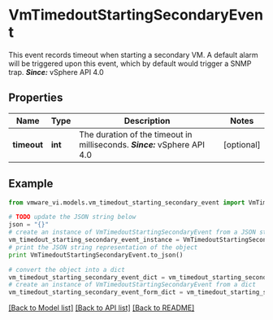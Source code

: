 # VmTimedoutStartingSecondaryEvent

This event records timeout when starting a secondary VM.  A default alarm will be triggered upon this event, which by default would trigger a SNMP trap.  ***Since:*** vSphere API 4.0 

## Properties
Name | Type | Description | Notes
------------ | ------------- | ------------- | -------------
**timeout** | **int** | The duration of the timeout in milliseconds.  ***Since:*** vSphere API 4.0  | [optional] 

## Example

```python
from vmware_vi.models.vm_timedout_starting_secondary_event import VmTimedoutStartingSecondaryEvent

# TODO update the JSON string below
json = "{}"
# create an instance of VmTimedoutStartingSecondaryEvent from a JSON string
vm_timedout_starting_secondary_event_instance = VmTimedoutStartingSecondaryEvent.from_json(json)
# print the JSON string representation of the object
print VmTimedoutStartingSecondaryEvent.to_json()

# convert the object into a dict
vm_timedout_starting_secondary_event_dict = vm_timedout_starting_secondary_event_instance.to_dict()
# create an instance of VmTimedoutStartingSecondaryEvent from a dict
vm_timedout_starting_secondary_event_form_dict = vm_timedout_starting_secondary_event.from_dict(vm_timedout_starting_secondary_event_dict)
```
[[Back to Model list]](../README.md#documentation-for-models) [[Back to API list]](../README.md#documentation-for-api-endpoints) [[Back to README]](../README.md)


